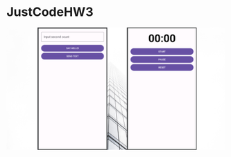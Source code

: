 # JustCodeHW3
![App Screenshot](https://github.com/nursultanamanzhol/JustCodeHW3/blob/main/Screenshots.png)


